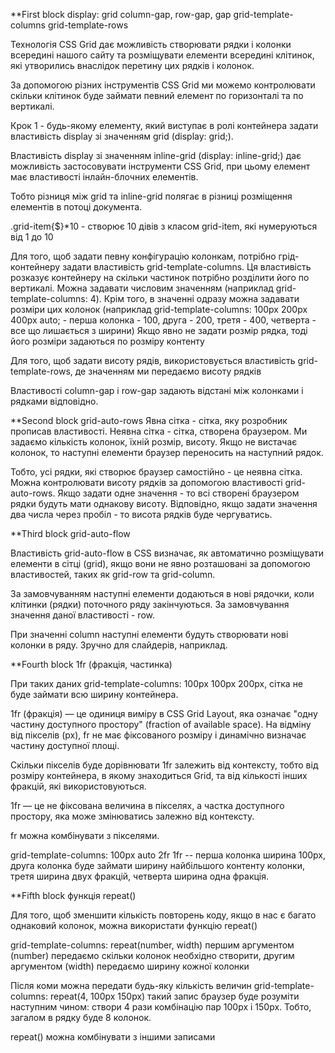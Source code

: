 \*\*First block
display: grid
column-gap, row-gap, gap
grid-template-columns
grid-template-rows

Технологія CSS Grid дає можливість створювати рядки і колонки всередині нашого сайту та розміщувати елементи всередині клітинок, які утворились внаслідок перетину цих рядків і колонок.

За допомогою різних інструментів CSS Grid ми можемо контролювати скільки клітинок буде займати певний елемент по горизонталі та по вертикалі.

Крок 1 - будь-якому елементу, який виступає в ролі контейнера задати властивість display зі значенням grid (display: grid;).

Властивість display зі значенням inline-grid (display: inline-grid;) дає можливість застосовувати інструменти CSS Grid, при цьому елемент має властивості інлайн-блочних елементів.

Тобто різниця між grid та inline-grid полягає в різниці розміщення елементів в потоці документа.

.grid-item{$}\*10 - створює 10 дівів з класом grid-item, які нумеруються від 1 до 10

Для того, щоб задати певну конфігурацію колонкам, потрібно грід-контейнеру задати властивість grid-template-columns. Ця властивість розказує контейнеру на скільки частинок потрібно розділити його по вертикалі. Можна задавати числовим значенням (наприклад grid-template-columns: 4). Крім того, в значенні одразу можна задавати розміри цих колонок (наприклад grid-template-columns: 100px 200px 400px auto; - перша колонка - 100, друга - 200, третя - 400, четверта - все що лишається з ширини)
Якщо явно не задати розмір рядка, тоді його розміри задаються по розміру контенту

Для того, щоб задати висоту рядів, використовується властивість grid-template-rows, де значенням ми передаємо висоту рядків

Властивості column-gap і row-gap задають відстані між колонками і рядками відповідно.

\*\*Second block
grid-auto-rows
Явна сітка - сітка, яку розробник прописав властивості. Неявна сітка - сітка, створена браузером. Ми задаємо кількість колонок, їхній розмір, висоту. Якщо не вистачає колонок, то наступні елементи браузер переносить на наступний рядок.

Тобто, усі рядки, які створює браузер самостійно - це неявна сітка. Можна контролювати висоту рядків за допомогою властивості grid-auto-rows. Якщо задати одне значення - то всі створені браузером рядки будуть мати однакову висоту. Відповідно, якщо задати значення два числа через пробіл - то висота рядків буде чергуватись.

\*\*Third block
grid-auto-flow

Властивість grid-auto-flow в CSS визначає, як автоматично розміщувати елементи в сітці (grid), якщо вони не явно розташовані за допомогою властивостей, таких як grid-row та grid-column.

За замовчуванням наступні елементи додаються в нові рядочки, коли клітинки (рядки) поточного ряду закінчуються. За замовчування значення даної властивості - row.

При значенні column наступні елементи будуть створювати нові колонки в ряду. Зручно для слайдерів, наприклад.

\*\*Fourth block
1fr (фракція, частинка)

При таких даних grid-template-columns: 100px 100px 200px, сітка не буде займати всю ширину контейнера.

1fr (фракція) — це одиниця виміру в CSS Grid Layout, яка означає "одну частину доступного простору" (fraction of available space). На відміну від пікселів (px), fr не має фіксованого розміру і динамічно визначає частину доступної площі.

Скільки пікселів буде дорівнювати 1fr залежить від контексту, тобто від розміру контейнера, в якому знаходиться Grid, та від кількості інших фракцій, які використовуються.

1fr — це не фіксована величина в пікселях, а частка доступного простору, яка може змінюватись залежно від контексту.

fr можна комбінувати з пікселями.

grid-template-columns: 100px auto 2fr 1fr -- перша колонка ширина 100рх, друга колонка буде займати ширину найбільшого контенту колонки, третя ширина двух фракцій, четверта ширина одна фракція.

\*\*Fifth block
функція repeat()

Для того, щоб зменшити кількість повторень коду, якщо в нас є багато однаковий колонок, можна використати функцію repeat()

grid-template-columns: repeat(number, width)
першим аргументом (number) передаємо скільки колонок необхідно створити, другим аргументом (width) передаємо ширину кожної колонки

Після коми можна передати будь-яку кількість величин
grid-template-columns: repeat(4, 100рх 150рх)
такий запис браузер буде розуміти наступним чином: створи 4 рази комбінацію пар 100рх і 150рх. Тобто, загалом в рядку буде 8 колонок.

repeat() можна комбінувати з іншими записами
